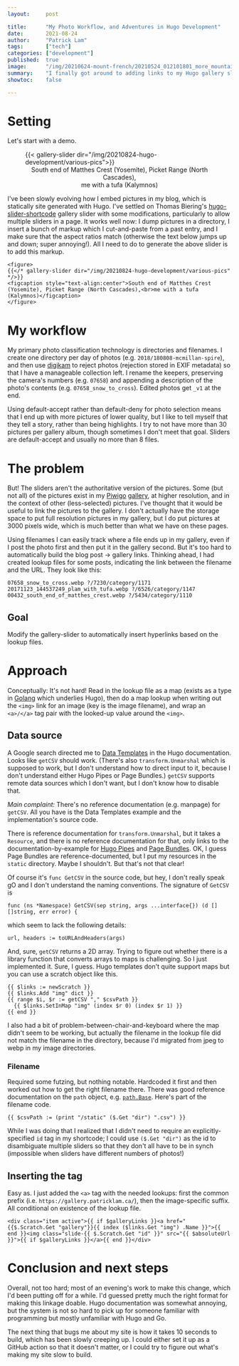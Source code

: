 ```yaml
---
layout:     post

title:      "My Photo Workflow, and Adventures in Hugo Development"
date:       2021-08-24
author:     "Patrick Lam"
tags:       ["tech"]
categories: ["development"]
published:  true
image:      "/img/20210624-mount-french/20210524_012101801_more_mountains.PANO.webp"
summary:    "I finally got around to adding links to my Hugo gallery sliders. Here's how."
showtoc:    false

---
```


<style>
.post-heading h1  { color: #9011cf; }
.meta { color: #9011cf; }
</style>

# Setting

Let's start with a demo.
<figure>
{{< gallery-slider dir="/img/20210824-hugo-development/various-pics">}}
<figcaption style="text-align:center">South end of Matthes Crest (Yosemite), Picket Range (North Cascades),<br>me with a tufa (Kalymnos)</figcaption>
</figure>

I've been slowly evolving how I embed pictures in my blog, which is statically site generated with Hugo. I've settled on Thomas Biering's [hugo-slider-shortcode](https://github.com/tbiering/hugo-slider-shortcode) gallery slider 
with some modifications, particularly to allow multiple sliders in a page. It works well now: I dump pictures in a directory, I insert a bunch of markup which I cut-and-paste from a past entry, and I make sure that the aspect ratios
match (otherwise the text below jumps up and down; super annoying!). All I need to do to generate the above slider is to add this markup.

	<figure>
	{{</* gallery-slider dir="/img/20210824-hugo-development/various-pics" */>}}
	<figcaption style="text-align:center">South end of Matthes Crest (Yosemite), Picket Range (North Cascades),<br>me with a tufa (Kalymnos)</figcaption>
	</figure>

# My workflow 

My primary photo classification technology is
directories and filenames. I create one directory per day of photos
(e.g. ```2018/180808-mcmillan-spire```), and then use
[digikam](https://www.digikam.org/) to reject photos (rejection stored in EXIF
metadata) so that I have a manageable collection left. I rename the
keepers, preserving the camera's numbers (e.g. ```07658```) and
appending a description of the photo's contents
(e.g. ```07658_snow_to_cross```). Edited photos get ```_v1``` at the
end. 

Using default-accept rather than default-deny for photo selection
means that I end up with more pictures of lower quality, but I like to tell
myself that they tell a story, rather than being highlights. I try to not have
more than 30 pictures per gallery album, though sometimes I don't meet
that goal. Sliders are default-accept and usually no more than 8 files.

# The problem

But! 
The sliders aren't the authoritative version of the pictures. Some
(but not all) of the pictures exist in my
[Piwigo](https://piwigo.org/) [gallery](https://gallery.patricklam.ca), at higher resolution, and in
the context of other (less-selected) pictures. I've thought that it
would be useful to link the pictures to the gallery. I don't actually
have the storage space to put full resolution pictures in my gallery,
but I do put pictures at 3000 pixels wide, which is much better than
what we have on these pages.

Using filenames I can easily track where a file ends up in my gallery,
even if I post the photo first and then put it in the gallery second. But
it's too hard to automatically build the blog post&nbsp;&rarr;&nbsp;gallery links.
Thinking ahead, I had created lookup files for some posts, indicating the link
between the filename and the URL. They look like this:

    07658_snow_to_cross.webp ?/7230/category/1171
    20171123_144537249_plam_with_tufa.webp ?/6526/category/1147
    00432_south_end_of_matthes_crest.webp ?/5434/category/1110

## Goal
Modify the gallery-slider to automatically insert hyperlinks based on the lookup files.

# Approach

Conceptually: It's not hard! Read in the lookup file as a map (exists as a type in [Golang](https://golang.org/) which underlies Hugo), then do a map lookup when writing out the ```<img>``` link for an image (key is the image filename), 
and wrap an ```<a>/</a>``` tag pair with the looked-up value around the ```<img>```.

## Data source

A Google search directed me to [Data Templates](https://gohugo.io/templates/data-templates/) in the Hugo documentation. Looks like ```getCSV``` should work. (There's also ```transform.Unmarshal``` which is supposed to work, but I don't understand
how to direct input to it, because I don't understand either Hugo Pipes or Page Bundles.)  ```getCSV``` supports remote data sources which I don't want, but I don't know how to disable that.

*Main complaint:* There's no reference documentation (e.g. manpage) for ```getCSV```. All you have is the Data Templates example and the implementation's source code. 

There is reference documentation for ```transform.Unmarshal```, but it takes a ```Resource```, and there is no reference documentation for that, only links to the documentation-by-example for [Hugo Pipes](https://gohugo.io/hugo-pipes/) and [Page Bundles](https://gohugo.io/content-management/page-bundles/). OK, I guess Page Bundles are reference-documented, but I put my resources in the ```static``` directory. Maybe I shouldn't. But that's not that clear!

Of course it's ```func GetCSV``` in the source code, but hey, I don't really speak gO and I don't understand the naming conventions. The signature of ```GetCSV``` is

    func (ns *Namespace) GetCSV(sep string, args ...interface{}) (d [][]string, err error) {

which seem to lack the following details:

    url, headers := toURLAndHeaders(args)

And, sure, ```getCSV``` returns a 2D array. Trying to figure out whether there is a library function that converts arrays to
maps is challenging. So I just implemented it. Sure, I guess. Hugo templates don't quite support maps but you can use a scratch
object like this.

    {{ $links := newScratch }}
    {{ $links.Add "img" dict }}
    {{ range $i, $r := getCSV "," $csvPath }}
      {{ $links.SetInMap "img" (index $r 0) (index $r 1) }}
    {{ end }}

I also had a bit of problem-between-chair-and-keyboard where the map didn't seem to be working, but actually the filename
in the lookup file did not match the filename in the directory, because I'd migrated from jpeg to webp in my image directories.

### Filename

Required some futzing, but nothing notable. Hardcoded it first and then worked out how to get the right filename there. There was good reference documentation on the ```path``` object, e.g. [```path.Base```](https://gohugo.io/functions/path.base/). Here's part of the filename code.

    {{ $csvPath := (print "/static" ($.Get "dir") ".csv") }}

While I was doing that I realized that I didn't need to require an explicitly-specified ```id``` tag in my shortcode;
I could use ```($.Get "dir")``` as the id to disambiguate multiple sliders so that they don't all have to be in synch
(impossible when sliders have different numbers of photos!)

## Inserting the tag

Easy as. I just added the ```<a>``` tag with the needed lookups: first the common prefix (i.e. ```https://gallery.patricklam.ca/```), then the image-specific suffix. All conditional on existence of the lookup file.

    <div class="item active">{{ if $galleryLinks }}<a href="{{$.Scratch.Get "gallery"}}{{ index ($links.Get "img") .Name }}">{{ end }}<img class="slide-{{ $.Scratch.Get "id" }}" src="{{ $absoluteUrl }}">{{ if $galleryLinks }}</a>{{ end }}</div>

# Conclusion and next steps

Overall, not too hard; most of an evening's work to make this change, which I'd been putting off for a while. I'd guessed pretty much the right format for making this linkage doable. Hugo documentation was somewhat annoying, but the system is not so hard to pick up for someone familiar with programming but mostly unfamiliar with Hugo and Go.

The next thing that bugs me about my site is how it takes 10 seconds to build, which has been slowly creeping up. I could either set it up as a GitHub action so that it doesn't matter, or I could try to figure out what's making my site slow to build.